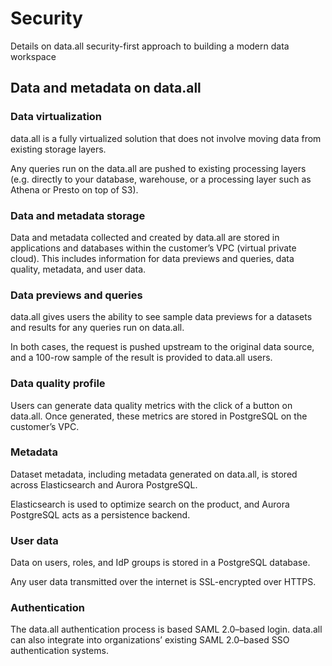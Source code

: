 # **Security**
Details on data.all security-first approach to building a modern data workspace
## **Data and metadata on data.all**
### **Data virtualization**
data.all is a fully virtualized solution that does not involve moving data from existing storage layers.

Any queries run on the data.all are pushed to existing processing layers (e.g. directly to your database,
warehouse, or a processing layer such as Athena or Presto on top of S3).

### **Data and metadata storage**
Data and metadata collected and created by data.all are stored in applications and databases within the
customer’s VPC (virtual private cloud).
This includes information for data previews and queries, data quality, metadata, and user data.

### **Data previews and queries**
data.all gives users the ability to see sample data previews for a datasets and results for any queries run on data.all.

In both cases, the request is pushed upstream to the original data source, and a 100-row sample of the result is
provided to data.all users.

### **Data quality profile**
Users can generate data quality metrics with the click of a button on data.all. Once generated, these metrics are
stored in PostgreSQL on the customer’s VPC.

### **Metadata**
Dataset metadata, including metadata generated on data.all, is stored across Elasticsearch and Aurora PostgreSQL.

Elasticsearch is used to optimize search on the product, and Aurora PostgreSQL acts as a persistence backend.

### **User data**
Data on users, roles, and IdP groups is stored in a PostgreSQL database.

Any user data transmitted over the internet is SSL-encrypted over HTTPS.

### **Authentication**
The data.all authentication process is based SAML 2.0–based login. data.all can also integrate into organizations’
existing SAML 2.0–based SSO authentication systems.

